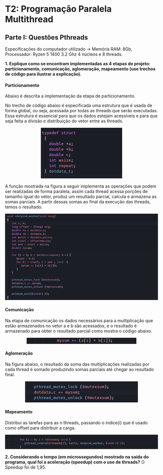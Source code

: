 # T2: Programação Paralela Multithread 

## Parte I: Questões Pthreads
Especificações do computador utilizado -> Memória RAM: 8Gb, Processador: Ryzen 5 1400 3.2 Ghz 4 núcleos e 8 threads.

**1. Explique como se encontram implementadas as 4 etapas de projeto: particionamento, comunicação, aglomeração, mapeamento (use trechos de código para ilustrar a explicação).**

<h4>Particionamento</h4>

Abaixo é descrita a implementação da etapa de particionamento.

No trecho de código abaixo é especificada uma estrutura que é usada de forma global, ou seja, acessada por todas as threads que serão executadas. Essa estrutura é essencial para que os dados estejam acessíveis e para que seja feita a divisão e distribuição do vetor entre as threads.

<p align="center">
  <img src="https://github.com/elc139/t2-ggpereira/blob/master/img/questao1/particionamento_1.png">
 </p>
 
A função mostrada na figura a seguir implementa as operações que podem ser realizadas de forma paralela, assim cada thread acessa  porções de tamanho igual do vetor, produz um resultado parcial, calcula e armazena as somas parciais. A partir dessas somas ao final da execução das threads, temos o resultado.
 
<p align="center">
  <img src="https://github.com/elc139/t2-ggpereira/blob/master/img/questao1/particionamento_2.png"> 
 </p>

<h4>Comunicação</h4>

Na etapa de comunicação os dados necessários para a multiplicação que estão armazenados no vetor a e b são acessados, e o resultado é armazenado para obter o resultado parcial como mostra o código abaixo.

<p align="center">
  <img src="https://github.com/elc139/t2-ggpereira/blob/master/img/questao1/comunicacao_1.png">
</p>
 
<h4>Aglomeração</h4>

Na figura abaixo, o resultado da soma das multiplicações realizadas por cada thread é somado produzindo somas parciais até chegar ao resultado final.

<p align="center">
  <img src="https://github.com/elc139/t2-ggpereira/blob/master/img/questao1/aglomeracao_1.png"> 
 </p>

<h4>Mapeamento</h4>

Distribui as tarefas para as n threads, passando o índice(i) que é usado como offset para distribuir a carga. 

<p align="center">
  <img src="https://github.com/elc139/t2-ggpereira/blob/master/img/questao1/mapeamento_1.png"> 
 </p>

**2. Considerando o tempo (em microssegundos) mostrado na saída do programa, qual foi a aceleração (speedup) com o uso de threads?**
O Speedup foi de 1,95.
